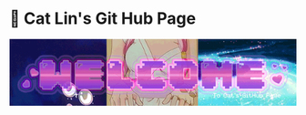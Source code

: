 # :wind_chime: Cat Lin's Git Hub Page
<p align="center">
  <img src="https://raw.githubusercontent.com/cat-lin-morgan/cat-lin-morgan/master/assets/welcome.gif" alt="Hopefully working welcome banner"/>
</p>


